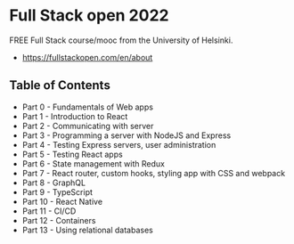 # Full Stack open 2022

FREE Full Stack course/mooc from the University of Helsinki.

- https://fullstackopen.com/en/about

## Table of Contents

- Part 0  - Fundamentals of Web apps
- Part 1  - Introduction to React
- Part 2  - Communicating with server
- Part 3  - Programming a server with NodeJS and Express
- Part 4  - Testing Express servers, user administration
- Part 5  - Testing React apps
- Part 6  - State management with Redux
- Part 7  - React router, custom hooks, styling app with CSS and webpack
- Part 8  - GraphQL
- Part 9  - TypeScript
- Part 10 - React Native
- Part 11 - CI/CD
- Part 12 - Containers
- Part 13 - Using relational databases

